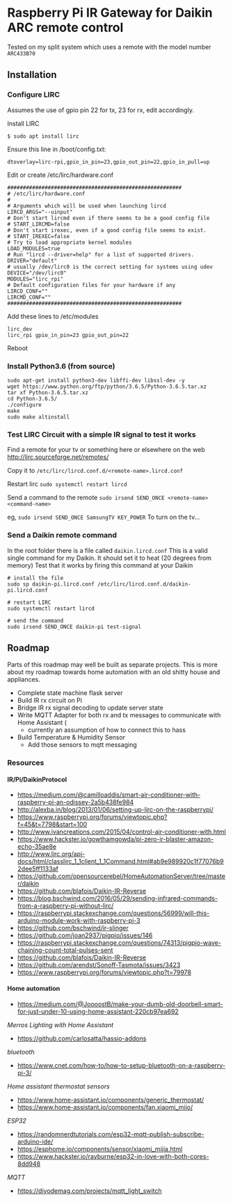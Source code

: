 # Raspberry Pi IR Gateway for Daikin ARC remote control

Tested on my split system which uses a remote with the model number `ARC433B70`

## Installation

### Configure LIRC

Assumes the use of gpio pin 22 for tx, 23 for rx, edit accordingly.

Install LIRC
```
$ sudo apt install lirc
```

Ensure this line in /boot/config.txt:
```
dtoverlay=lirc-rpi,gpio_in_pin=23,gpio_out_pin=22,gpio_in_pull=up
```

Edit or create /etc/lirc/hardware.conf
```
########################################################
# /etc/lirc/hardware.conf
#
# Arguments which will be used when launching lircd
LIRCD_ARGS="--uinput"
# Don't start lircmd even if there seems to be a good config file
# START_LIRCMD=false
# Don't start irexec, even if a good config file seems to exist.
# START_IREXEC=false
# Try to load appropriate kernel modules
LOAD_MODULES=true
# Run "lircd --driver=help" for a list of supported drivers.
DRIVER="default"
# usually /dev/lirc0 is the correct setting for systems using udev
DEVICE="/dev/lirc0"
MODULES="lirc_rpi"
# Default configuration files for your hardware if any
LIRCD_CONF=""
LIRCMD_CONF=""
########################################################
```

Add these lines to /etc/modules
```
lirc_dev
lirc_rpi gpio_in_pin=23 gpio_out_pin=22
```

Reboot

### Install Python3.6 (from source)

```
sudo apt-get install python3-dev libffi-dev libssl-dev -y
wget https://www.python.org/ftp/python/3.6.5/Python-3.6.5.tar.xz
tar xf Python-3.6.5.tar.xz
cd Python-3.6.5/
./configure
make
sudo make altinstall
```

### Test LIRC Circuit with a simple IR signal to test it works

Find a remote for your tv or something here or elsewhere on the web
http://lirc.sourceforge.net/remotes/

Copy it to
`/etc/lirc/lircd.conf.d/<remote-name>.lircd.conf`

Restart lirc
`sudo systemctl restart lircd`

Send a command to the remote
`sudo irsend SEND_ONCE <remote-name> <command-name>`

eg, `sudo irsend SEND_ONCE SamsungTV KEY_POWER`
To turn on the tv...


### Send a Daikin remote command

In the root folder there is a file called `daikin.lircd.conf`
This is a valid single command for my Daikin. It should set it to heat (20 degrees from memory)
Test that it works by firing this command at your Daikin

```
# install the file
sudo sp daikin-pi.lircd.conf /etc/lirc/lircd.conf.d/daikin-pi.lircd.conf

# restart LIRC
sudo systemctl restart lircd

# send the command
sudo irsend SEND_ONCE daikin-pi test-signal
```

## Roadmap

Parts of this roadmap may well be built as separate projects.
This is more about my roadmap towards home automation with an old shitty house and appliances.

- Complete state machine flask server
- Build IR rx circuit on Pi
- Bridge IR rx signal decoding to update server state
- Write MQTT Adapter for both rx and tx messages to communicate with Home Assistant (
	- currently an assumption of how to connect this to hass
- Build Temperature & Humidity Sensor
	- Add those sensors to mqtt messaging



### Resources

#### IR/Pi/DaikinProtocol

- https://medium.com/@camilloaddis/smart-air-conditioner-with-raspberry-pi-an-odissey-2a5b438fe984
- http://alexba.in/blog/2013/01/06/setting-up-lirc-on-the-raspberrypi/
- https://www.raspberrypi.org/forums/viewtopic.php?f=45&t=7798&start=100
- http://www.ivancreations.com/2015/04/control-air-conditioner-with.html
- https://www.hackster.io/gowthamgowda/pi-zero-ir-blaster-amazon-echo-35ae8e
- http://www.lirc.org/api-docs/html/classlirc_1_1client_1_1Command.html#ab9e989920c1f77076b92dee5ff1133af
- https://github.com/opensourcerebel/HomeAutomationServer/tree/master/daikin
- https://github.com/blafois/Daikin-IR-Reverse
- https://blog.bschwind.com/2016/05/29/sending-infrared-commands-from-a-raspberry-pi-without-lirc/
- https://raspberrypi.stackexchange.com/questions/56999/will-this-arduino-module-work-with-raspberry-pi-3
- https://github.com/bschwind/ir-slinger
- https://github.com/joan2937/pigpio/issues/146
- https://raspberrypi.stackexchange.com/questions/74313/pigpio-wave-chaining-count-total-pulses-sent
- https://github.com/blafois/Daikin-IR-Reverse
- https://github.com/arendst/Sonoff-Tasmota/issues/3423
- https://www.raspberrypi.org/forums/viewtopic.php?t=79978


#### Home automation

- https://medium.com/@JoooostB/make-your-dumb-old-doorbell-smart-for-just-under-10-using-home-assistant-220cb97ea692


*Merros Lighting with Home Assistant*

- https://github.com/carlosatta/hassio-addons

*bluetooth*

- https://www.cnet.com/how-to/how-to-setup-bluetooth-on-a-raspberry-pi-3/


*Home assistant thermostat sensors*
- https://www.home-assistant.io/components/generic_thermostat/
- https://www.home-assistant.io/components/fan.xiaomi_miio/


*ESP32*
- https://randomnerdtutorials.com/esp32-mqtt-publish-subscribe-arduino-ide/
- https://esphome.io/components/sensor/xiaomi_mijia.html
- https://www.hackster.io/rayburne/esp32-in-love-with-both-cores-8dd948

*MQTT*
- https://diyodemag.com/projects/mqtt_light_switch
